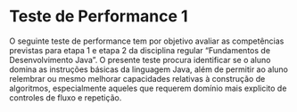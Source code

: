 # Teste de Performance 1

O seguinte teste de performance tem por objetivo avaliar as competências previstas para etapa 1 e etapa 2 da disciplina regular “Fundamentos de Desenvolvimento Java”. O presente teste procura identificar se o aluno domina as instruções básicas da linguagem Java, além de permitir ao aluno relembrar ou mesmo melhorar capacidades relativas à construção de algoritmos, especialmente aqueles que requerem domínio mais explicito de controles de fluxo e repetição.